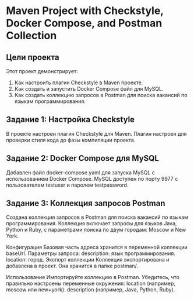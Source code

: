 # Maven Project with Checkstyle, Docker Compose, and Postman Collection

## Цели проекта

Этот проект демонстрирует:

1. Как настроить плагин Checkstyle в Maven проекте.
2. Как создать и запустить Docker Compose файл для MySQL.
3. Как создать коллекцию запросов в Postman для поиска вакансий по языкам программирования.
## Задание 1: Настройка Checkstyle

В проекте настроен плагин Checkstyle для Maven. Плагин настроен для проверки стиля кода до фазы компиляции проекта.

## Задание 2: Docker Compose для MySQL

Добавлен файл docker-compose.yaml для запуска MySQL с использованием Docker Compose. MySQL доступен по порту 9977 с пользователем testuser и паролем testpassword.

## Задание 3: Коллекция запросов Postman
Создана коллекция запросов в Postman для поиска вакансий по языкам программирования. Коллекция включает запросы для языков Java, Python и Ruby, с параметрами поиска по двум городам: Moscow и New York.

Конфигурация
Базовая часть адреса хранится в переменной коллекции baseUrl.
Параметры запроса:
description: язык программирования.
location: город.
Экспорт коллекции
Коллекция экспортирована и добавлена в проект. Она хранится в папке postman/.

Использование
Импортируйте коллекцию в Postman.
Убедитесь, что правильно настроены переменные окружения:
location (например, moscow или new+york).
description (например, Java, Python, Ruby).
